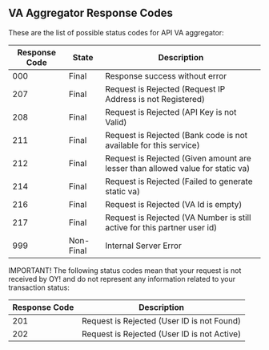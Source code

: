 ## VA Aggregator Response Codes

These are the list of possible status codes for API VA aggregator:

Response Code | State | Description
---------- | ------- | -------
000 | Final | Response success without error
207 | Final | Request is Rejected (Request IP Address is not Registered)
208 | Final | Request is Rejected (API Key is not Valid)
211 | Final | Request is Rejected (Bank code is not available for this service)
212 | Final | Request is Rejected (Given amount are lesser than allowed value for static va)
214 | Final | Request is Rejected (Failed to generate static va)
216 | Final | Request is Rejected (VA Id is empty)
217 | Final | Request is Rejected (VA Number is still active for this partner user id)
999 | Non-Final | Internal Server Error

IMPORTANT! The following status codes mean that your request is not received by OY! and do not represent any information related to your transaction status:

Response Code | Description
---------- | -------
201 | Request is Rejected (User ID is not Found)
202 | Request is Rejected (User ID is not Active)
